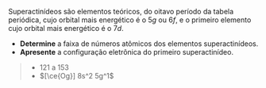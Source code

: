 Superactinídeos são elementos teóricos, do oitavo período da tabela periódica, cujo orbital mais energético é o $5g$ ou $6f$, e o primeiro elemento cujo orbital mais energético é o $7d$.

- **Determine** a faixa de números atômicos dos elementos superactinídeos.
- **Apresente** a configuração eletrônica do primeiro superactinídeo.

> - $121$ a $153$
> - $[\ce{Og}] 8s^2 5g^1$
